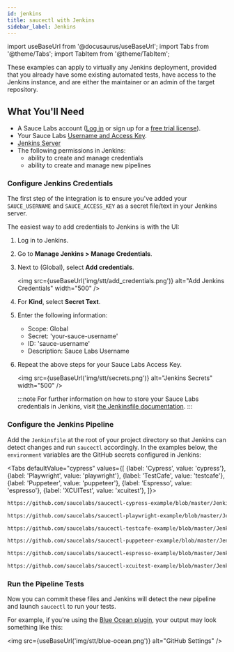 ```yaml
---
id: jenkins
title: saucectl with Jenkins
sidebar_label: Jenkins
---
```


import useBaseUrl from '@docusaurus/useBaseUrl';
import Tabs from '@theme/Tabs';
import TabItem from '@theme/TabItem';

These examples can apply to virtually any Jenkins deployment, provided that you already have some existing automated tests, have access to the Jenkins instance, and are either the maintainer or an admin of the target repository.

## What You'll Need

* A Sauce Labs account ([Log in](https://accounts.saucelabs.com/am/XUI/#login/) or sign up for a [free trial license](https://saucelabs.com/sign-up)).
* Your Sauce Labs [Username and Access Key](https://app.saucelabs.com/user-settings).
* [Jenkins Server](https://www.jenkins.io/doc/book/installing/)
* The following permissions in Jenkins:
    * ability to create and manage credentials
    * ability to create and manage new pipelines

### Configure Jenkins Credentials

The first step of the integration is to ensure you've added your `SAUCE_USERNAME` and `SAUCE_ACCESS_KEY` as a secret file/text in your Jenkins server.

The easiest way to add credentials to Jenkins is with the UI:

1. Log in to Jenkins.
2. Go to __Manage Jenkins > Manage Credentials__.
3. Next to (Global), select __Add credentials__.

    <img src={useBaseUrl('img/stt/add_credentials.png')} alt="Add Jenkins Credentials" width="500" />

4. For __Kind__, select __Secret Text__.
5. Enter the following information:
    * Scope: Global
    * Secret: 'your-sauce-username'
    * ID: 'sauce-username'
    * Description: Sauce Labs Username
6. Repeat the above steps for your Sauce Labs Access Key.

    <img src={useBaseUrl('img/stt/secrets.png')} alt="Jenkins Secrets" width="500" />

    :::note
    For further information on how to store your Sauce Labs credentials in Jenkins, visit [the Jenkinsfile documentation](https://www.jenkins.io/doc/book/pipeline/jenkinsfile/#handling-credentials).
    :::

### Configure the Jenkins Pipeline

Add the `Jenkinsfile` at the root of your project directory so that Jenkins can detect changes and run `saucectl` accordingly. In the examples below, the `environment` variables are the GitHub secrets configured in Jenkins:

<Tabs
  defaultValue="cypress"
  values={[
    {label: 'Cypress', value: 'cypress'},
    {label: 'Playwright', value: 'playwright'},
    {label: 'TestCafe', value: 'testcafe'},
    {label: 'Puppeteer', value: 'puppeteer'},
    {label: 'Espresso', value: 'espresso'},
    {label: 'XCUITest', value: 'xcuitest'},
  ]}>

<TabItem value="cypress">

```bash reference
https://github.com/saucelabs/saucectl-cypress-example/blob/master/Jenkinsfile
```

</TabItem>
<TabItem value="playwright">

```sh reference
https://github.com/saucelabs/saucectl-playwright-example/blob/master/Jenkinsfile
```

</TabItem>
<TabItem value="testcafe">

```bash reference
https://github.com/saucelabs/saucectl-testcafe-example/blob/master/Jenkinsfile
```

</TabItem>
<TabItem value="puppeteer">

```bash reference
https://github.com/saucelabs/saucectl-puppeteer-example/blob/master/Jenkinsfile
```

</TabItem>
<TabItem value="espresso">

```bash reference
https://github.com/saucelabs/saucectl-espresso-example/blob/master/Jenkinsfile
```

</TabItem>
<TabItem value="xcuitest">

```bash reference
https://github.com/saucelabs/saucectl-xcuitest-example/blob/master/Jenkinsfile
```
</TabItem>
</Tabs>

### Run the Pipeline Tests

Now you can commit these files and Jenkins will detect the new pipeline and launch `saucectl` to run your tests.

For example, if you're using the [Blue Ocean plugin](https://plugins.jenkins.io/blueocean/), your output may look something like this:

<img src={useBaseUrl('img/stt/blue-ocean.png')} alt="GitHub Settings" />
